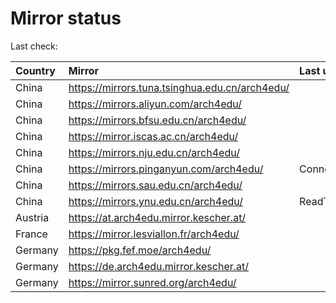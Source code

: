 <script src="./time.js"></script>
# Mirror status
Last check: <script type="text/javascript">localize(1678159931.765474);</script>

|Country|Mirror|Last update|
|:------|:-----|:----------|
|China|https://mirrors.tuna.tsinghua.edu.cn/arch4edu/|<script type="text/javascript">localize(1678127777);</script>|
|China|https://mirrors.aliyun.com/arch4edu/|<script type="text/javascript">localize(1678127777);</script>|
|China|https://mirrors.bfsu.edu.cn/arch4edu/|<script type="text/javascript">localize(1678127777);</script>|
|China|https://mirror.iscas.ac.cn/arch4edu/|<script type="text/javascript">localize(1678127777);</script>|
|China|https://mirrors.nju.edu.cn/arch4edu/|<script type="text/javascript">localize(1678084479);</script>|
|China|https://mirrors.pinganyun.com/arch4edu/|ConnectionError|
|China|https://mirrors.sau.edu.cn/arch4edu/|<script type="text/javascript">localize(1673850842);</script>|
|China|https://mirrors.ynu.edu.cn/arch4edu/|ReadTimeout|
|Austria|https://at.arch4edu.mirror.kescher.at/|<script type="text/javascript">localize(1678127777);</script>|
|France|https://mirror.lesviallon.fr/arch4edu/|<script type="text/javascript">localize(1678127777);</script>|
|Germany|https://pkg.fef.moe/arch4edu/|<script type="text/javascript">localize(1678127777);</script>|
|Germany|https://de.arch4edu.mirror.kescher.at/|<script type="text/javascript">localize(1678127777);</script>|
|Germany|https://mirror.sunred.org/arch4edu/|<script type="text/javascript">localize(1678127777);</script>|

<script src="./tablefilter/tablefilter.js"></script>
<script src="./table.js"></script>